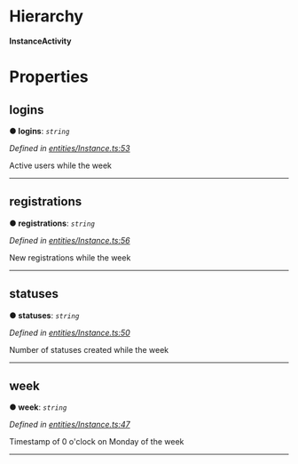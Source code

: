 

# Hierarchy

**InstanceActivity**

# Properties

<a id="logins"></a>

##  logins

**● logins**: *`string`*

*Defined in [entities/Instance.ts:53](https://github.com/lagunehq/core/blob/b472bda/src/entities/Instance.ts#L53)*

Active users while the week

___
<a id="registrations"></a>

##  registrations

**● registrations**: *`string`*

*Defined in [entities/Instance.ts:56](https://github.com/lagunehq/core/blob/b472bda/src/entities/Instance.ts#L56)*

New registrations while the week

___
<a id="statuses"></a>

##  statuses

**● statuses**: *`string`*

*Defined in [entities/Instance.ts:50](https://github.com/lagunehq/core/blob/b472bda/src/entities/Instance.ts#L50)*

Number of statuses created while the week

___
<a id="week"></a>

##  week

**● week**: *`string`*

*Defined in [entities/Instance.ts:47](https://github.com/lagunehq/core/blob/b472bda/src/entities/Instance.ts#L47)*

Timestamp of 0 o'clock on Monday of the week

___


